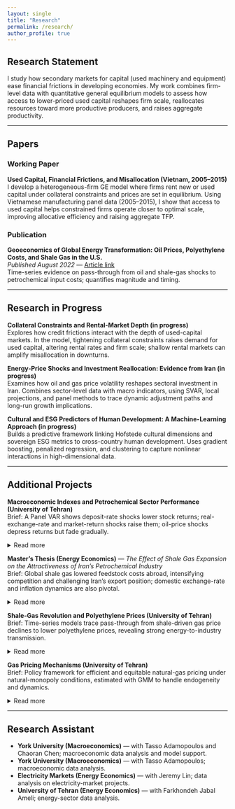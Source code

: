 ```yaml
---
layout: single
title: "Research"
permalink: /research/
author_profile: true
---
```


## Research Statement
I study how secondary markets for capital (used machinery and equipment) ease financial frictions in developing economies. My work combines firm-level data with quantitative general equilibrium models to assess how access to lower-priced used capital reshapes firm scale, reallocates resources toward more productive producers, and raises aggregate productivity.

---

## Papers

### Working Paper
**Used Capital, Financial Frictions, and Misallocation (Vietnam, 2005–2015)**  
I develop a heterogeneous-firm GE model where firms rent new or used capital under collateral constraints and prices are set in equilibrium. Using Vietnamese manufacturing panel data (2005–2015), I show that access to used capital helps constrained firms operate closer to optimal scale, improving allocative efficiency and raising aggregate TFP.

### Publication
**Geoeconomics of Global Energy Transformation: Oil Prices, Polyethylene Costs, and Shale Gas in the U.S.**  
*Published August 2022* — 
<a href="https://wsps.ut.ac.ir/article_93569.html" target="_blank" rel="noopener noreferrer">Article link</a>  
Time-series evidence on pass-through from oil and shale-gas shocks to petrochemical input costs; quantifies magnitude and timing.

---

## Research in Progress

**Collateral Constraints and Rental-Market Depth (in progress)**  
Explores how credit frictions interact with the depth of used-capital markets. In the model, tightening collateral constraints raises demand for used capital, altering rental rates and firm scale; shallow rental markets can amplify misallocation in downturns.

**Energy-Price Shocks and Investment Reallocation: Evidence from Iran (in progress)**  
Examines how oil and gas price volatility reshapes sectoral investment in Iran. Combines sector-level data with macro indicators, using SVAR, local projections, and panel methods to trace dynamic adjustment paths and long-run growth implications.

**Cultural and ESG Predictors of Human Development: A Machine-Learning Approach (in progress)**  
Builds a predictive framework linking Hofstede cultural dimensions and sovereign ESG metrics to cross-country human development. Uses gradient boosting, penalized regression, and clustering to capture nonlinear interactions in high-dimensional data.


---

## Additional Projects

**Macroeconomic Indexes and Petrochemical Sector Performance (University of Tehran)**  
Brief: A Panel VAR shows deposit-rate shocks lower stock returns; real-exchange-rate and market-return shocks raise them; oil-price shocks depress returns but fade gradually.  
<details><summary>Read more</summary>
In this study, I apply a PVAR to examine how oil prices, real exchange rates, deposit rates, and market returns shape stock returns in Iran’s petrochemical sector. Impulse–response functions show deposit-rate shocks reduce returns, exchange-rate shocks increase them, and oil shocks have a negative yet diminishing effect across quarters—highlighting persistent macro-financial channels shaping firm performance.
</details>

**Master’s Thesis (Energy Economics)** — *The Effect of Shale Gas Expansion on the Attractiveness of Iran’s Petrochemical Industry*  
Brief: Global shale gas lowered feedstock costs abroad, intensifying competition and challenging Iran’s export position; domestic exchange-rate and inflation dynamics are also pivotal.  
<details><summary>Read more</summary>
The thesis studies how the U.S. shale-gas boom reshaped global petrochemical competitiveness. Using time-series and panel econometrics (e.g., VECM/cointegration), it links shale-driven energy price changes with polyethylene prices and sectoral performance, showing how external energy shocks and domestic macro factors jointly determine industry attractiveness.
</details>

**Shale-Gas Revolution and Polyethylene Prices (University of Tehran)**  
Brief: Time-series models trace pass-through from shale-driven gas price declines to lower polyethylene prices, revealing strong energy-to-industry transmission.  
<details><summary>Read more</summary>
Econometric analysis shows cheaper gas inputs increased supply and put durable downward pressure on polymer prices, illustrating how energy shocks propagate through manufacturing cost structures and global competition.
</details>

**Gas Pricing Mechanisms (University of Tehran)**  
Brief: Policy framework for efficient and equitable natural-gas pricing under natural-monopoly conditions, estimated with GMM to handle endogeneity and dynamics.  
<details><summary>Read more</summary>
Grounded in public-sector pricing and Ramsey principles, the project estimates demand and cost relationships and evaluates alternative pricing rules under subsidy reform. GMM estimation provides consistent dynamics, yielding benchmarks that balance fiscal goals, consumer welfare, and industrial competitiveness.
</details>

---

## Research Assistant
- **York University (Macroeconomics)** — with Tasso Adamopoulos and Chaoran Chen; macroeconomic data analysis and model support.  
- **York University (Macroeconomics)** — with Tasso Adamopoulos; macroeconomic data analysis.  
- **Electricity Markets (Energy Economics)** — with Jeremy Lin; data analysis on electricity-market projects.  
- **University of Tehran (Energy Economics)** — with Farkhondeh Jabal Ameli; energy-sector data analysis.  

